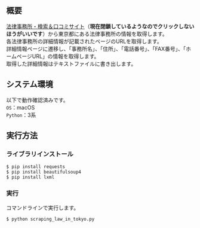 ## 概要
[法律事務所・検索＆口コミサイト](http://www.legal-findoffice.com/cat/all/tokyo/)（**現在閉鎖しているようなのでクリックしないほうがいいです**）から東京都にある法律事務所の情報を取得します。  
各法律事務所の詳細情報が記載されたページのURLを取得します。  
詳細情報ページに遷移し、「事務所名」、「住所」、「電話番号」、「FAX番号」、「ホームページURL」の情報を取得します。  
取得した詳細情報はテキストファイルに書き出します。



## システム環境
以下で動作確認済みです。  
`OS`：macOS  
`Python`：3系



## 実行方法
### ライブラリインストール
```
$ pip install requests
$ pip install beautifulsoup4
$ pip install lxml
```


### 実行
コマンドラインで実行します。
```
$ python scraping_law_in_tokyo.py
```
